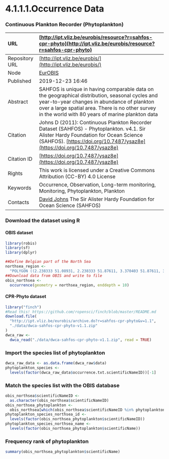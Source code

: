# 4.1.1.1.Occurrence Data

### Continuous Plankton Recorder \(Phytoplankton\)

| URL | [http://ipt.vliz.be/eurobis/resource?r=sahfos-cpr-phyto](http://ipt.vliz.be/eurobis/resource?r=sahfos-cpr-phyto) |
| :--- | :--- |
| Repository URL |  [http://ipt.vliz.be/eurobis/](http://ipt.vliz.be/eurobis/) |
| Node |  [EurOBIS](https://obis.org/node/4bf79a01-65a9-4db6-b37b-18434f26ddfc) |
| Published | 2019-12-23 16:46 |
| Abstract | SAHFOS is unique in having comparable data on the geographical distribution, seasonal cycles and year-to-year changes in abundance of plankton over a large spatial area. There is no other survey in the world with 80 years of marine plankton data |
| Citation | Johns D \(2011\): Continuous Plankton Recorder Dataset \(SAHFOS\) - Phytoplankton. v4.1. Sir Alister Hardy Foundation for Ocean Science \(SAHFOS\). [https://doi.org/10.7487/ysaz8e](https://doi.org/10.7487/ysaz8e) |
| Citation ID | [https://doi.org/10.7487/ysaz8e](https://doi.org/10.7487/ysaz8e) |
| Rights | This work is licensed under a Creative Commons Attribution \(CC-BY\) 4.0 License |
| Keywords |  Occurrence, Observation, Long-term monitoring, Monitoring, Phytoplankton, Plankton |
| Contacts | [David Johns](mailto:djoh@mail.pml.ac.uk) The Sir Alister Hardy Foundation for Ocean Science \(SAHFOS\)  |

### Download the dataset using R

#### OBIS dataset

```r
library(robis)
library(sf)
library(dplyr)

##Define Belgian part of the North Sea
northsea_region <-
  "POLYGON ((2.238333 51.08931, 2.238333 51.87611, 3.370403 51.87611, 3.370403 51.08931, 2.238333 51.08931))"
##Download data from OBIS and write to file
obis_northsea <-
  occurrence(geometry = northsea_region, enddepth = 10)
```

#### CPR-Phyto dataset

```r
library("finch")
#Read this! https://github.com/ropensci/finch/blob/master/README.md
download.file(
  "http://ipt.vliz.be/eurobis/archive.do?r=sahfos-cpr-phyto&v=1.1",
  "./data/dwca-sahfos-cpr-phyto-v1.1.zip"
)
dwca_raw <-
  dwca_read("./data/dwca-sahfos-cpr-phyto-v1.1.zip", read = TRUE)
```

### Import the species list of phytoplankton

```r
dwca_raw_data <- as.data.frame(dwca_raw$data)
phytoplankton_species <-
  levels(factor(dwca_raw_data$occurrence.txt.scientificNameID))[-1]
```

### Match the species list with the OBIS database

```r
obis_northsea$scientificNameID <-
  as.character(obis_northsea$scientificNameID)
obis_northsea_phytoplankton <-
  obis_northsea[which(obis_northsea$scientificNameID %in% phytoplankton_species),]
phytoplankton_species_northsea_id <-
  levels(factor(obis_northsea_phytoplankton$scientificNameID))
phytoplankton_species_northsea_name <-
  levels(factor(obis_northsea_phytoplankton$scientificName))
```

### Frequency rank of phytoplankton

```r
summary(obis_northsea_phytoplankton$scientificName)
```



